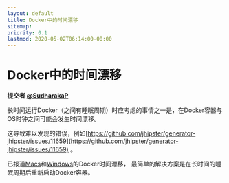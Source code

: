 ```yaml
---
layout: default
title: Docker中的时间漂移
sitemap:
priority: 0.1
lastmod: 2020-05-02T06:14:00-00:00
---
```


# Docker中的时间漂移

**提交者 [@SudharakaP](https://github.com/SudharakaP)**

长时间运行Docker（之间有睡眠周期）时应考虑的事情之一是，在Docker容器与OS时钟之间可能会发生时间漂移。

这导致难以发现的错误，例如[https://github.com/jhipster/generator-jhipster/issues/11659](https://github.com/jhipster/generator-jhipster/issues/11659) 。

已报道[Macs](https://github.com/docker/for-mac/issues/2076)和[Windows](https://github.com/docker/for-win/issues/4526)的Docker时间漂移，
最简单的解决方案是在长时间的睡眠周期后重新启动Docker容器。